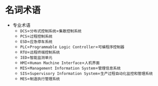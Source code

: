 # 名词术语

* 专业术语
  * `DCS`=`分布式控制系统`=`集散控制系统`
  * `PCS`=`过程控制系统`
  * `ESD`=`应急停车系统`
  * `PLC`=`Programmable Logic Controller`=`可编程序控制器`
  * `RTU`=`远程终端控制系统`
  * `IED`=`智能监测单元`
  * `HMI`=`Human Machine Interface`=`人机界面`
  * `MIS`=`Management Information System`=`管理信息系统`
  * `SIS`=`Supervisory Information System`=`生产过程自动化监控和管理系统`
  * `MES`=`制造执行管理系统`